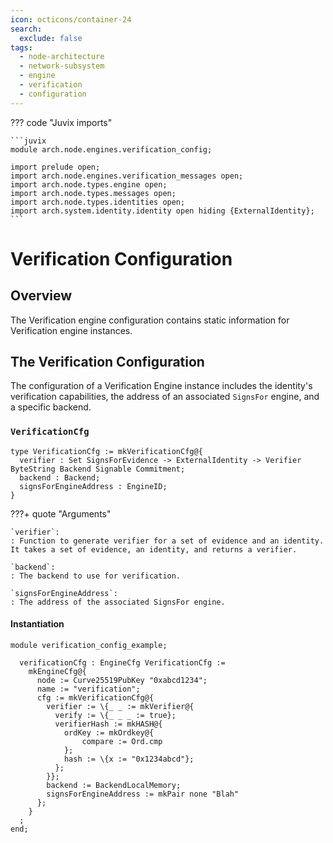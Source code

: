 ```yaml
---
icon: octicons/container-24
search:
  exclude: false
tags:
  - node-architecture
  - network-subsystem
  - engine
  - verification
  - configuration
---
```


??? code "Juvix imports"

    ```juvix
    module arch.node.engines.verification_config;

    import prelude open;
    import arch.node.engines.verification_messages open;
    import arch.node.types.engine open;
    import arch.node.types.messages open;
    import arch.node.types.identities open;
    import arch.system.identity.identity open hiding {ExternalIdentity};
    ```

# Verification Configuration

## Overview

The Verification engine configuration contains static information for Verification engine instances.

## The Verification Configuration

The configuration of a Verification Engine instance includes the identity's verification capabilities, the address of an associated `SignsFor` engine, and a specific backend.

### `VerificationCfg`

<!-- --8<-- [start:VerificationCfg] -->
```juvix
type VerificationCfg := mkVerificationCfg@{
  verifier : Set SignsForEvidence -> ExternalIdentity -> Verifier ByteString Backend Signable Commitment;
  backend : Backend;
  signsForEngineAddress : EngineID;
}
```
<!-- --8<-- [end:VerificationCfg] -->

???+ quote "Arguments"

    `verifier`:
    : Function to generate verifier for a set of evidence and an identity.
    It takes a set of evidence, an identity, and returns a verifier.

    `backend`:
    : The backend to use for verification.

    `signsForEngineAddress`:
    : The address of the associated SignsFor engine.

#### Instantiation

<!-- --8<-- [start:verificationCfg] -->
```juvix extract-module-statements
module verification_config_example;

  verificationCfg : EngineCfg VerificationCfg :=
    mkEngineCfg@{
      node := Curve25519PubKey "0xabcd1234";
      name := "verification";
      cfg := mkVerificationCfg@{
        verifier := \{_ _ := mkVerifier@{
          verify := \{_ _ _ := true};
          verifierHash := mkHASH@{
            ordKey := mkOrdkey@{
                compare := Ord.cmp
            };
            hash := \{x := "0x1234abcd"};
          };
        }};
        backend := BackendLocalMemory;
        signsForEngineAddress := mkPair none "Blah"
      };
    }
  ;
end;
```
<!-- --8<-- [end:verificationCfg] -->
